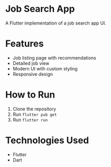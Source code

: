 # Job Search App

A Flutter implementation of a job search app UI.

# Features
- Job listing page with recommendations
- Detailed job view
- Modern UI with custom styling
- Responsive design
  
# How to Run
1. Clone the repository
2. Run `flutter pub get`
3. Run `flutter run`

# Technologies Used
- Flutter
- Dart

